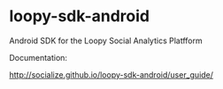 loopy-sdk-android
=================

Android SDK for the Loopy Social Analytics Platfform

Documentation: 

http://socialize.github.io/loopy-sdk-android/user_guide/

